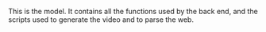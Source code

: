 This is the model. It contains all the functions used by the back end, and the scripts used to generate the video and to parse the web.
